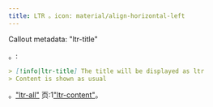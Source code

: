 ```yaml
---
title: LTR 。icon: material/align-horizontal-left
---
```


Callout metadata: "ltr-title"

。:

```md
> [!info|ltr-title] The title will be displayed as ltr
> Content is shown as usual
```

。["ltr-all"](../combined-styling/page-12.md)
页:1["ltr-content"](../content-styling/page-2.md)。

